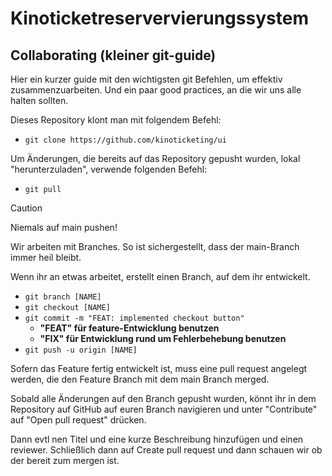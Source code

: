 # Kinoticketreservervierungssystem
## Collaborating (kleiner git-guide)
Hier ein kurzer guide mit den wichtigsten git Befehlen, um effektiv zusammenzuarbeiten. Und ein paar good practices, an die wir uns alle halten sollten.

Dieses Repository klont man mit folgendem Befehl:
- `git clone https://github.com/kinoticketing/ui`

Um Änderungen, die bereits auf das Repository gepusht wurden, lokal "herunterzuladen", verwende folgenden Befehl:
- `git pull`

> [!CAUTION] 
> Niemals auf main pushen!
> 
> Wir arbeiten mit Branches. So ist sichergestellt, dass der main-Branch immer heil bleibt.
>
> Wenn ihr an etwas arbeitet, erstellt einen Branch, auf dem ihr entwickelt.
>
> - `git branch [NAME]`
> - `git checkout [NAME]`
> - `git commit -m "FEAT: implemented checkout button"` 
>   - **"FEAT" für feature-Entwicklung benutzen**
>   - **"FIX" für Entwicklung rund um Fehlerbehebung benutzen**
> - `git push -u origin [NAME]`
>
> Sofern das Feature fertig entwickelt ist, muss eine pull request angelegt werden, die den Feature Branch mit dem main Branch merged.
> 
> Sobald alle Änderungen auf den Branch gepusht wurden, könnt ihr in dem Repository auf GitHub auf euren Branch navigieren und unter "Contribute" auf "Open pull request" drücken.
> 
> Dann evtl nen Titel und eine kurze Beschreibung hinzufügen und einen reviewer. Schließlich dann auf Create pull request und dann schauen wir ob der bereit zum mergen ist.
  